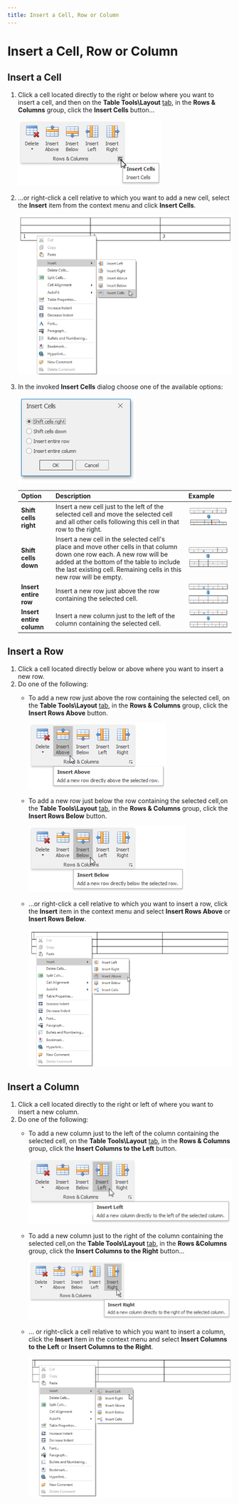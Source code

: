 ```yaml
---
title: Insert a Cell, Row or Column
---
```

# Insert a Cell, Row or Column
## Insert a Cell
1. Click a cell located directly to the right or below where you want to insert a cell, and then on the **Table Tools\Layout** [ tab](../text-editor-ui/ribbon-interface.md), in the **Rows &amp; Columns** group, click the **Insert Cells** button...
	
	![RTETablesInsertCellsButton](../../../images/img121416.png)
2. ...or right-click a cell relative to which you want to add a new cell, select the **Insert** item from the context menu and click **Insert Cells**.
	
	![RTETablesInsertCellsContextMenu](../../../images/img121417.png)
3. In the invoked **Insert Cells** dialog choose one of the available options:
	
	![RTETablesInsertCells_Right](../../../images/img121419.png)
	
	| Option | Description | Example |
	|---|---|---|
	| **Shift cells right** | Insert a new cell just to the left of the selected cell and move the selected cell and all other cells following this cell in that row to the right. | ![RichEdit_ShiftCellsRight_Example](../../../images/img12958.png) |
	| **Shift cells down** | Insert a new cell in the selected cell's place and move other cells in that column down one row each. A new row will be added at the bottom of the table to include the last existing cell. Remaining cells in this new row will be empty. | ![RichEdit_ShiftCellsDown_Example](../../../images/img12961.png) |
	| **Insert entire row** | Insert a new row just above the row containing the selected cell. | ![RichEdit_InsertEntireRow_Example](../../../images/img12962.png) |
	| **Insert entire column** | Insert a new column just to the left of the column containing the selected cell. | ![RichEdit_InsertEntireColumn_Example](../../../images/img12965.png) |

## Insert a Row
1. Click a cell located directly below or above where you want to insert a new row.
2. Do one of the following:
	* To add a new row just above the row containing the selected cell, on the **Table Tools\Layout** [ tab](../text-editor-ui/ribbon-interface.md), in the **Rows &amp; Columns** group, click the **Insert Rows Above** button.
		
		![RTETablesInsertRowsAbove](../../../images/img121423.png)
	* To add a new row just below the row containing the selected cell,on the **Table Tools\Layout** [ tab](../text-editor-ui/ribbon-interface.md), in the **Rows &amp; Columns** group, click the **Insert Rows Below** button.
		
		![RTETablesInsertRowsBelow](../../../images/img121424.png)
	* ...or right-click a cell relative to which you want to insert a row, click the **Insert** item in the context menu and select **Insert Rows Above** or **Insert Rows Below**.
		
		![RTETablesInsertRowsContextMenu](../../../images/img121425.png)

## Insert a Column
1. Click a cell located directly to the right or left of where you want to insert a new column.
2. Do one of the following:
	* To add a new column just to the left of the column containing the selected cell, on the **Table Tools\Layout** [ tab](../text-editor-ui/ribbon-interface.md), in the **Rows &amp; Columns** group, click the **Insert Columns to the Left** button.
		
		![RTETablesInsertColumnsLeft](../../../images/img121427.png)
	* To add a new column just to the right of the column containing the selected cell,on the **Table Tools\Layout** [ tab](../text-editor-ui/ribbon-interface.md), in the **Rows &amp;Columns** group, click the **Insert Columns to the Right** button...
		
		![RTETablesInsertColumnsRight](../../../images/img121426.png)
	* ... or right-click a cell relative to which you want to insert a column, click the **Insert** item in the context menu and select **Insert Columns to the Left** or **Insert Columns to the Right**.
		
		![RTETablesInsertColumnsContextMenu](../../../images/img121428.png)